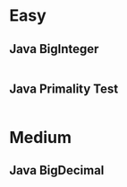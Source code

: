 # Easy

## Java BigInteger

```java

```

## Java Primality Test

```java

```

# Medium

## Java BigDecimal

```java

```